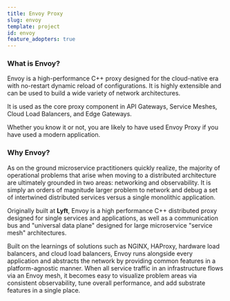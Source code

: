 ```yaml
---
title: Envoy Proxy
slug: envoy
template: project
id: envoy
feature_adopters: true
---
```


### What is Envoy?

Envoy is a high-performance C++ proxy designed for the cloud-native era with no-restart dynamic reload of configurations. It is highly extensible and can be used to build a wide variety of network architectures.

It is used as the core proxy component in API Gateways, Service Meshes, Cloud Load Balancers, and Edge Gateways.

Whether you know it or not, you are likely to have used Envoy Proxy if you have used a modern application.


### Why Envoy?

As on the ground microservice practitioners quickly realize, the majority of operational problems that arise when moving to a distributed architecture are ultimately grounded in two areas: networking and observability. It is simply an orders of magnitude larger problem to network and debug a set of intertwined distributed services versus a single monolithic application.

Originally built at **Lyft**, Envoy is a high performance C++ distributed proxy designed for single services and applications, as well as a communication bus and "universal data plane" designed for large microservice "service mesh" architectures.

Built on the learnings of solutions such as NGINX, HAProxy, hardware load balancers, and cloud load balancers, Envoy runs alongside every application and abstracts the network by providing common features in a platform-agnostic manner. When all service traffic in an infrastructure flows via an Envoy mesh, it becomes easy to visualize problem areas via consistent observability, tune overall performance, and add substrate features in a single place.
